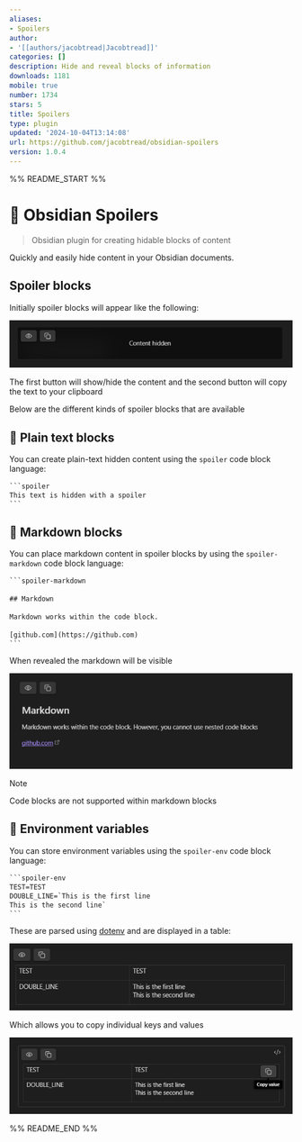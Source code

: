```yaml
---
aliases:
- Spoilers
author:
- '[[authors/jacobtread|Jacobtread]]'
categories: []
description: Hide and reveal blocks of information
downloads: 1181
mobile: true
number: 1734
stars: 5
title: Spoilers
type: plugin
updated: '2024-10-04T13:14:08'
url: https://github.com/jacobtread/obsidian-spoilers
version: 1.0.4
---
```


%% README_START %%

# 🫣 Obsidian Spoilers

> Obsidian plugin for creating hidable blocks of content

Quickly and easily hide content in your Obsidian documents.

## Spoiler blocks

Initially spoiler blocks will appear like the following:

![Plain text spoiler](https://raw.githubusercontent.com/jacobtread/obsidian-spoilers/HEAD/images/spoiler-plain-text.png)

The first button will show/hide the content and the second button will copy the text to your clipboard

Below are the different kinds of spoiler blocks that are available

## 📄 Plain text blocks

You can create plain-text hidden content using the `spoiler` code block language:

````
```spoiler
This text is hidden with a spoiler
```
````

## 🔮 Markdown blocks

You can place markdown content in spoiler blocks by using the `spoiler-markdown` code block language:


````
```spoiler-markdown

## Markdown 

Markdown works within the code block.

[github.com](https://github.com)
```
````

When revealed the markdown will be visible

![Markdown spiler](https://raw.githubusercontent.com/jacobtread/obsidian-spoilers/HEAD/images/spoiler-markdown.png)

> [!NOTE]
> Code blocks are not supported within markdown blocks 


## 🔑 Environment variables

You can store environment variables using the `spoiler-env` code block language:

````
```spoiler-env
TEST=TEST
DOUBLE_LINE=`This is the first line
This is the second line`
```
````

These are parsed using [dotenv](https://www.npmjs.com/package/dotenv) and are displayed in a table:

![alt text](https://raw.githubusercontent.com/jacobtread/obsidian-spoilers/HEAD/images/env-1.png)

Which allows you to copy individual keys and values

![alt text](https://raw.githubusercontent.com/jacobtread/obsidian-spoilers/HEAD/images/env-2.png)

%% README_END %%